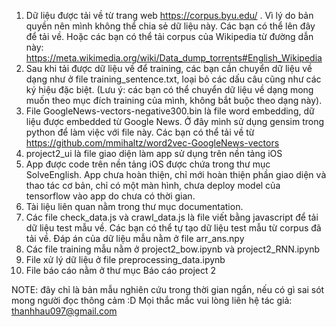 1. Dữ liệu được tải về từ trang web https://corpus.byu.edu/ . Vì lý do bản quyền nên mình không thể chia sẻ dữ liệu này. Các bạn có thể lên đây để tải về. Hoặc các bạn có thể tải corpus của Wikipedia từ đường dẫn này: https://meta.wikimedia.org/wiki/Data_dump_torrents#English_Wikipedia
2. Sau khi tải được dữ liệu về để training, các bạn cần chuyển dữ liệu về dạng như ở file training_sentence.txt, loại bỏ các dấu câu cũng như các ký hiệu đặc biệt. (Lưu ý: các bạn có thể chuyển dữ liệu về dạng mong muốn theo mục đích training của mình, không bắt buộc theo dạng này).
3. File GoogleNews-vectors-negative300.bin là file word embedding, dữ liệu được embedded từ Google News. Ở đây mình sử dụng gensim trong python để làm việc với file này. Các bạn có thể tải về từ https://github.com/mmihaltz/word2vec-GoogleNews-vectors
4. project2_ui là file giao diện làm app sử dụng trên nền tảng iOS
5. App được code trên nền tảng iOS được chứa trong thư mục SolveEnglish. App chưa hoàn thiện, chỉ mới hoàn thiện phần giao diện và thao tác cơ bản, chỉ có một màn hình, chưa deploy model của tensorflow vào app do chưa có thời gian.
6. Tài liệu liên quan nằm trong thư mục documentation.
7. Các file check_data.js và crawl_data.js là file viết bằng javascript để tải dữ liệu test mẫu về. Các bạn có thể tự tạo dữ liệu test mẫu từ corpus đã tải về. Đáp án của dữ liệu mẫu nằm ở file arr_ans.npy
8. Các file training mẫu nằm ở project2_bow.ipynb và project2_RNN.ipynb
9. File xử lý dữ liệu ở file preprocessing_data.ipynb
10. File báo cáo nằm ở thư mục Báo cáo project 2


NOTE: đây chỉ là bản mẫu nghiên cứu trong thời gian ngắn, nếu có gì sai sót mong người đọc thông cảm :D Mọi thắc mắc vui lòng liên hệ tác giả: thanhhau097@gmail.com



